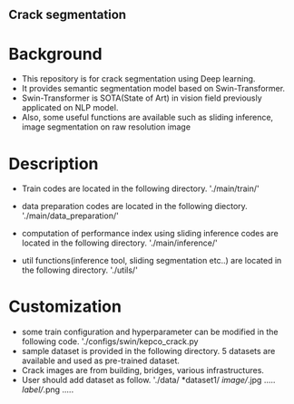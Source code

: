 ## Crack segmentation
# Background
* This repository is for crack segmentation using Deep learning.
* It provides semantic segmentation model based on Swin-Transformer.
* Swin-Transformer is SOTA(State of Art) in vision field previously applicated on NLP model.
* Also, some useful functions are available such as sliding inference, image segmentation on raw resolution image

# Description
* Train codes are located in the following directory.
  './main/train/'
  
* data preparation codes are located in the following diectory.
  './main/data_preparation/'
  
* computation of performance index using sliding inference codes are located in the following directory.
  './main/inference/'
  
* util functions(inference tool, sliding segmentation etc..) are located in the following directory.
  './utils/'
  
# Customization
* some train configuration and hyperparameter can be modified in the following code.
  './configs/swin/kepco_crack.py
* sample dataset is provided in the following directory. 5 datasets are available and used as pre-trained dataset.
* Crack images are from building, bridges, various infrastructures.
* User should add dataset as follow.
  './data/
      *dataset1/
          *image/*.jpg .....
          *label/*.png .....
